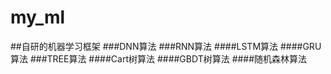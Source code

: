 # my_ml
##自研的机器学习框架
###DNN算法
###RNN算法
####LSTM算法
####GRU算法
###TREE算法
####Cart树算法
####GBDT树算法
####随机森林算法
